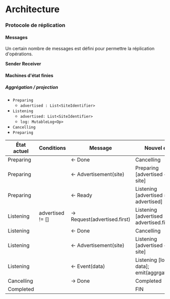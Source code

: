# Architecture

### Protocole de réplication

#### Messages

Un certain nombre de messages est défini pour permettre la réplication d'opérations.

**Sender**
**Receiver**

#### Machines d'état finies

##### Aggrégation / projection

- `Preparing`
    + `advertised : List<SiteIdentifier>`
- `Listening`
    + `advertised: List<SiteIdentifier>`
    + `log: MutableLog<Op>`
- `Cancelling`
- `Preparing`

| État actuel | Conditions       | Message                      | Nouvel état                                  |
|-------------|------------------|------------------------------|----------------------------------------------|
| Preparing   |                  | <- Done                      | Cancelling                                   |
| Preparing   |                  | <- Advertisement(site)       | Preparing [advertised += site]               |
| Preparing   |                  | <- Ready                     | Listening [advertised = advertised]          |
| Listening   | advertised != [] | -> Request(advertised.first) | Listening [advertised -= advertised.first ]  |
| Listening   |                  | <- Done                      | Cancelling                                   |
| Listening   |                  | <- Advertisement(site)       | Listening [advertised += site]               |
| Listening   |                  | <- Event(data)               | Listening [log += data]; emit(aggrgate(log)) |
| Cancelling  |                  | -> Done                      | Completed                                    |
| Completed   |                  |                              | FIN                                          |

